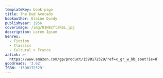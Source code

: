 ```yaml
---
templateKey: book-page
title: The Dud Avocado
bookauthor: Elaine Dundy
publishyear: 1956
coverimage: /img/81H82ftzRSL.jpg
description: Lorem Ipsum
Genres:
  - Fiction
  - Classics
  - Cultural > France
aalink: >-
  https://www.amazon.com/gp/product/1590172329/ref=x_gr_w_bb_sout?ie=UTF8&tag=x_gr_w_bb_sout-20&linkCode=as2&camp=1789&creative=9325&creativeASIN=1590172329&SubscriptionId=1MGPYB6YW3HWK55XCGG2
goodreads: '3.62'
ISBN: '1590172329'
---
```


